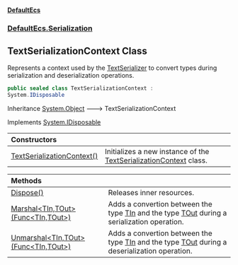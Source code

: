 #### [DefaultEcs](DefaultEcs.md 'DefaultEcs')
### [DefaultEcs.Serialization](DefaultEcs.md#DefaultEcs.Serialization 'DefaultEcs.Serialization')

## TextSerializationContext Class

Represents a context used by the [TextSerializer](TextSerializer.md 'DefaultEcs.Serialization.TextSerializer') to convert types during serialization and deserialization operations.

```csharp
public sealed class TextSerializationContext :
System.IDisposable
```

Inheritance [System.Object](https://docs.microsoft.com/en-us/dotnet/api/System.Object 'System.Object') &#129106; TextSerializationContext

Implements [System.IDisposable](https://docs.microsoft.com/en-us/dotnet/api/System.IDisposable 'System.IDisposable')

| Constructors | |
| :--- | :--- |
| [TextSerializationContext()](TextSerializationContext.TextSerializationContext().md 'DefaultEcs.Serialization.TextSerializationContext.TextSerializationContext()') | Initializes a new instance of the [TextSerializationContext](TextSerializationContext.md 'DefaultEcs.Serialization.TextSerializationContext') class. |

| Methods | |
| :--- | :--- |
| [Dispose()](TextSerializationContext.Dispose().md 'DefaultEcs.Serialization.TextSerializationContext.Dispose()') | Releases inner resources. |
| [Marshal&lt;TIn,TOut&gt;(Func&lt;TIn,TOut&gt;)](TextSerializationContext.Marshal_TIn,TOut_(Func_TIn,TOut_).md 'DefaultEcs.Serialization.TextSerializationContext.Marshal<TIn,TOut>(System.Func<TIn,TOut>)') | Adds a convertion between the type [TIn](TextSerializationContext.Marshal_TIn,TOut_(Func_TIn,TOut_).md#DefaultEcs.Serialization.TextSerializationContext.Marshal_TIn,TOut_(System.Func_TIn,TOut_).TIn 'DefaultEcs.Serialization.TextSerializationContext.Marshal<TIn,TOut>(System.Func<TIn,TOut>).TIn') and the type [TOut](TextSerializationContext.Marshal_TIn,TOut_(Func_TIn,TOut_).md#DefaultEcs.Serialization.TextSerializationContext.Marshal_TIn,TOut_(System.Func_TIn,TOut_).TOut 'DefaultEcs.Serialization.TextSerializationContext.Marshal<TIn,TOut>(System.Func<TIn,TOut>).TOut') during a serialization operation. |
| [Unmarshal&lt;TIn,TOut&gt;(Func&lt;TIn,TOut&gt;)](TextSerializationContext.Unmarshal_TIn,TOut_(Func_TIn,TOut_).md 'DefaultEcs.Serialization.TextSerializationContext.Unmarshal<TIn,TOut>(System.Func<TIn,TOut>)') | Adds a convertion between the type [TIn](TextSerializationContext.Unmarshal_TIn,TOut_(Func_TIn,TOut_).md#DefaultEcs.Serialization.TextSerializationContext.Unmarshal_TIn,TOut_(System.Func_TIn,TOut_).TIn 'DefaultEcs.Serialization.TextSerializationContext.Unmarshal<TIn,TOut>(System.Func<TIn,TOut>).TIn') and the type [TOut](TextSerializationContext.Unmarshal_TIn,TOut_(Func_TIn,TOut_).md#DefaultEcs.Serialization.TextSerializationContext.Unmarshal_TIn,TOut_(System.Func_TIn,TOut_).TOut 'DefaultEcs.Serialization.TextSerializationContext.Unmarshal<TIn,TOut>(System.Func<TIn,TOut>).TOut') during a deserialization operation. |
